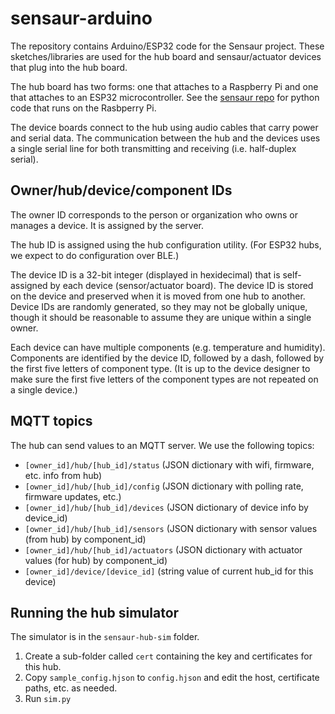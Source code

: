 # sensaur-arduino

The repository contains Arduino/ESP32 code for the Sensaur project. These sketches/libraries are used for the hub board 
and sensaur/actuator devices that plug into the hub board.

The hub board has two forms: one that attaches to a Raspberry Pi and one that attaches to an ESP32 microcontroller.
See the [sensaur repo](https://github.com/manylabs/sensaur) for python code that runs on the Rasbperry Pi.

The device boards connect to the hub using audio cables that carry power and serial data. The communication between the hub and the devices 
uses a single serial line for both transmitting and receiving (i.e. half-duplex serial).

## Owner/hub/device/component IDs

The owner ID corresponds to the person or organization who owns or manages a device. It is assigned by the server.

The hub ID is assigned using the hub configuration utility. (For ESP32 hubs, we expect to do configuration over BLE.)

The device ID is a 32-bit integer (displayed in hexidecimal) that is self-assigned by each device (sensor/actuator board). 
The device ID is stored on the device and preserved when it is moved from one hub to another. Device IDs are randomly generated, 
so they may not be globally unique, though it should be reasonable to assume they are unique within a single owner.

Each device can have multiple components (e.g. temperature and humidity). Components are identified by the device ID, followed by a dash, followed by the 
first five letters of component type. (It is up to the device designer to make sure the first five letters of the component types are not repeated on 
a single device.)

## MQTT topics

The hub can send values to an MQTT server. We use the following topics:

*   `[owner_id]/hub/[hub_id]/status` (JSON dictionary with wifi, firmware, etc. info from hub)
*   `[owner_id]/hub/[hub_id]/config` (JSON dictionary with polling rate, firmware updates, etc.)
*   `[owner_id]/hub/[hub_id]/devices` (JSON dictionary of device info by device_id)
*   `[owner_id]/hub/[hub_id]/sensors` (JSON dictionary with sensor values (from hub) by component_id)
*   `[owner_id]/hub/[hub_id]/actuators` (JSON dictionary with actuator values (for hub) by component_id)
*   `[owner_id]/device/[device_id]` (string value of current hub_id for this device)

## Running the hub simulator

The simulator is in the `sensaur-hub-sim` folder. 

1.  Create a sub-folder called `cert` containing the key and certificates for this hub.
2.  Copy `sample_config.hjson` to `config.hjson` and edit the host, certificate paths, etc. as needed.
3.  Run `sim.py`
